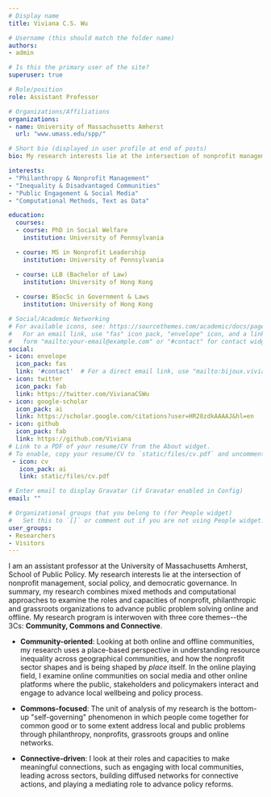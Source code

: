 ```yaml
---
# Display name
title: Viviana C.S. Wu

# Username (this should match the folder name)
authors:
- admin

# Is this the primary user of the site?
superuser: true

# Role/position
role: Assistant Professor

# Organizations/Affiliations
organizations:
- name: University of Massachusetts Amherst
  url: "www.umass.edu/spp/"

# Short bio (displayed in user profile at end of posts)
bio: My research interests lie at the intersection of nonprofit management, social policy, and democratic governance.

interests:
- "Philanthropy & Nonprofit Management"
- "Inequality & Disadvantaged Communities"
- "Public Engagement & Social Media"
- "Computational Methods, Text as Data"

education:
  courses:
  - course: PhD in Social Welfare
    institution: University of Pennsylvania

  - course: MS in Nonprofit Leadership
    institution: University of Pennsylvania

  - course: LLB (Bachelor of Law)
    institution: University of Hong Kong
    
  - course: BSocSc in Government & Laws
    institution: University of Hong Kong

# Social/Academic Networking
# For available icons, see: https://sourcethemes.com/academic/docs/page-builder/#icons
#   For an email link, use "fas" icon pack, "envelope" icon, and a link in the
#   form "mailto:your-email@example.com" or "#contact" for contact widget.
social:
- icon: envelope
  icon_pack: fas
  link: '#contact'  # For a direct email link, use "mailto:bijoux.viviana@gmail.com".
- icon: twitter
  icon_pack: fab
  link: https://twitter.com/VivianaCSWu
- icon: google-scholar
  icon_pack: ai
  link: https://scholar.google.com/citations?user=HR28zdkAAAAJ&hl=en
- icon: github
  icon_pack: fab
  link: https://github.com/Viviana
# Link to a PDF of your resume/CV from the About widget.
# To enable, copy your resume/CV to `static/files/cv.pdf` and uncomment the lines below.
 - icon: cv
   icon_pack: ai
   link: static/files/cv.pdf

# Enter email to display Gravatar (if Gravatar enabled in Config)
email: ""

# Organizational groups that you belong to (for People widget)
#   Set this to `[]` or comment out if you are not using People widget.
user_groups:
- Researchers
- Visitors
---
```


I am an assistant professor at the University of Massachusetts Amherst, School of Public Policy. My research interests lie at the intersection of nonprofit management, social policy, and democratic governance. In summary, my research combines mixed methods and computational approaches to examine the roles and capacities of nonprofit, philanthropic and grassroots organizations to advance public problem solving online and offline. My research program is interwoven with three core themes--the 3Cs: **Community, Commons and Connective**.

- **Community-oriented**: Looking at both online and offline communities, my research uses a place-based perspective in understanding resource inequality across geographical communities, and how the nonprofit sector shapes and is being shaped by *place* itself. In the online playing field, I examine online communities on social media and other online platforms where the public, stakeholders and policymakers interact and engage to advance local wellbeing and policy process.

- **Commons-focused**: The unit of analysis of my research is the bottom-up "self-governing" phenomenon in which people come together for common good or to some extent address local and public problems through philanthropy, nonprofits, grassroots groups and online networks.

- **Connective-driven**: I look at their roles and capacities to make meaningful connections, such as engaging with local communities, leading across sectors, building diffused networks for connective actions, and playing a mediating role to advance policy reforms.

